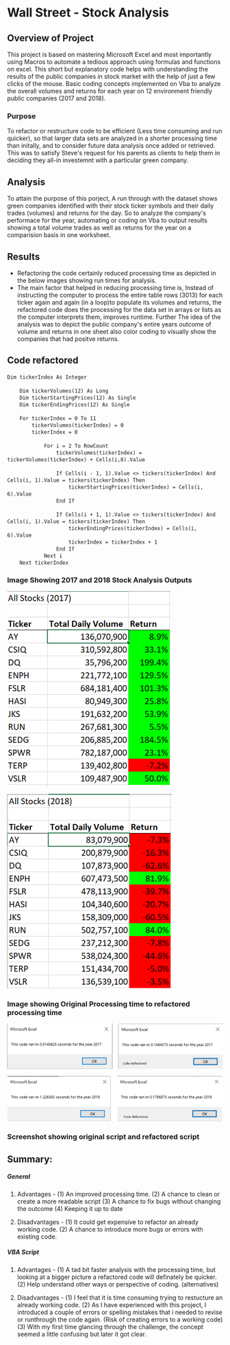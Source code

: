 # Wall Street - Stock Analysis 
## Overview of Project

This project is based on mastering Microsoft Excel and most importantly using Macros to automate a tedious approach using formulas and functions on excel. This short but explanatory code helps with understanding the results of the public companies in stock market with the help of just a few clicks of the mouse.
Basic coding concepts implemented on Vba to analyze the overall volumes and returns for each year on 12 environment friendly public companies (2017 and 2018).

### Purpose

To refactor or restructure code to be efficient (Less time consuming and run quicker), so that larger data sets are analyzed in a shorter processing time than initally, and to consider future data analysis once added or retrieved.
This was to satisfy Steve's request for his parents as clients to help them in deciding they all-in investemnt with a particular green company. 

## Analysis 
To attain the purpose of this porject, A run through with the dataset shows green companies identified with their stock ticker symbols and their daily trades (volumes) and returns for the day. So to analyze the company's performace for the year, automating or coding on Vba to output results showing a total volume trades as well as returns for the year on a comparision basis in one worksheet. 

## Results
* Refactoring the code certainly reduced processing time as depicted in the below images showing run times for analysis. 
* The main factor that helped in reducing processing time is, Instead of instructing the computer to process the entire table rows (3013) for each ticker again and again (in a loop)to populate its volumes and returns, the refactored code does the processing for the data set in arrays or lists as the computer interprets them, improves runtime. 
Further The idea of the analysis was to depict the public company's entire years outcome of volume and returns in one sheet also color coding to visually show the companies that had positve returns. 

## Code refactored

```
Dim tickerIndex As Integer
         
    Dim tickerVolumes(12) As Long
    Dim tickerStartingPrices(12) As Single
    Dim tickerEndingPrices(12) As Single
    
    For tickerIndex = 0 To 11
        tickerVolumes(tickerIndex) = 0
        tickerIndex = 0
        
            For i = 2 To RowCount
                tickerVolumes(tickerIndex) = tickerVolumes(tickerIndex) + Cells(i,8).Value
        
                If Cells(i - 1, 1).Value <> tickers(tickerIndex) And Cells(i, 1).Value = tickers(tickerIndex) Then
                    tickerStartingPrices(tickerIndex) = Cells(i, 6).Value
                End If

                If Cells(i + 1, 1).Value <> tickers(tickerIndex) And Cells(i, 1).Value = tickers(tickerIndex) Then
                    tickerEndingPrices(tickerIndex) = Cells(i, 6).Value
                    tickerIndex = tickerIndex + 1
                End If
            Next i
    Next tickerIndex

```

### Image Showing 2017 and 2018 Stock Analysis Outputs

![Stock_Analysis_Output_2017](resources/Stock_Analysis_Output_2017.png)

![Stock_Analysis_Output_2018](resources/Stock_Analysis_Output_2018.png)

### Image showing Original Processing time to refactored processing time

![Processing_Time_2017_Analysis](resources/VBA_Challenge_2017.png)

![Processing_Time_2018_Analysis](resources/VBA_Challenge_2018.png)

### Screenshot showing original script and refactored script



## Summary:
##### General
1. Advantages -     (1) An improved processing time. 
                    (2) A chance to clean or create a more readable script 
                    (3) A chance to fix bugs without changing the outcome
                    (4) Keeping it up to date

2. Disadvantages -  (1) It could get expensive to refactor an already working code.
                    (2) A chance to introduce more bugs or errors with existing code.

##### VBA Script
1. Advantages -     (1) A tad bit faster analysis with the processing time, but looking at a bigger picture a refactored code will definately be quicker.
                    (2) Help understand other ways or perspective of coding. (alternatives)

2. Disadvantages -  (1) I feel that it is time consuming trying to restucture an already working code. 
                    (2) As I have experienced with this project, I introduced a couple of errors or spelling mistakes that i needed to revise or runthrough the code again. (Risk of creating errors to a working code) 
                    (3) With my first time glancing through the challenge, the concept seemed a little confusing but later it got clear.


